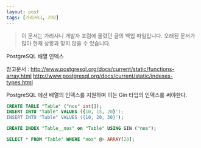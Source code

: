 ```yaml
---
layout: post
tags: [가리사니, 기타]
---
```


> 이 문서는 가리사니 개발자 포럼에 올렸던 글의 백업 파일입니다.
오래된 문서가 많아 현재 상황과 맞지 않을 수 있습니다.


PostgreSQL 배열 인덱스

참고문서 :
	http://www.postgresql.org/docs/current/static/functions-array.html
	http://www.postgresql.org/docs/current/static/indexes-types.html

PostgreSQL 에선 배열의 인덱스를 지원하며 이는 Gin 타입의 인덱스를 써야한다.

``` sql
CREATE TABLE "Table" ("nos" int[]);
INSERT INTO "Table" VALUES ({10, 15, 20}');
INSERT INTO "Table" VALUES ({10, 20, 30}');

CREATE INDEX "Table__nos" on "Table" USING GIN ("nos");

SELECT * FROM "Table" WHERE "nos" @> ARRAY[20];
```